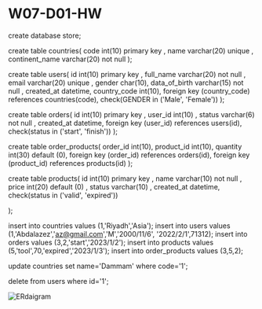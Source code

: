# W07-D01-HW

create database store;

create table countries(
    code int(10) primary key ,
    name varchar(20) unique ,
    continent_name varchar(20) not null
);

create table users(
    id int(10) primary key ,
    full_name varchar(20) not null ,
    email varchar(20) unique ,
    gender char(10),
    data_of_birth varchar(15) not null ,
    created_at datetime,
    country_code int(10),
    foreign key (country_code) references countries(code),
    check(GENDER in ('Male', 'Female'))
);

create table orders(
    id int(10) primary key ,
    user_id int(10) ,
    status varchar(6) not null ,
    created_at datetime,
    foreign key (user_id) references users(id),
    check(status in ('start', 'finish'))
);

create table order_products(
    order_id int(10),
    product_id int(10),
    quantity int(30) default (0),
    foreign key (order_id) references orders(id),
    foreign key (product_id) references products(id)
);

create table products(
    id int(10) primary key ,
    name varchar(10) not null ,
    price int(20) default (0) ,
    status  varchar(10) ,
    created_at datetime,
        check(status in ('valid', 'expired'))

);

insert  into countries values  (1,'Riyadh','Asia');
insert  into users  values  (1,'Abdalazez','az@gmail.com','M','2000/11/6', '2022/2/1',71312);
insert  into orders  values  (3,2,'start','2023/1/2');
insert  into products  values  (5,'tool',70,'expired','2023/1/3');
insert  into order_products  values  (3,5,2);

update  countries set  name='Dammam' where code='1';

delete from  users where id='1';

![ERdaigram](https://user-images.githubusercontent.com/123538854/221429919-b5c70df7-7231-4824-9977-45d4abc317a1.JPG)







